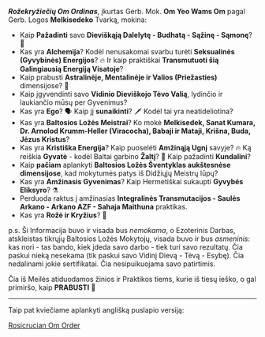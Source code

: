 ***Rožekryžiečių Om Ordinas***, įkurtas Gerb. Mok. **Om Yeo Wams Om** pagal Gerb. Logos **Melkisedeko** Tvarką, mokina:

- Kaip **Pažadinti** savo **Dieviškąją Dalelytę - Budhatą - Sąžinę - Sąmonę**? 🌹
- Kas yra **Alchemija**? Kodėl nenusakomai svarbu turėti **Seksualinės (Gyvybinės) Energijos**? 🔥 Ir kaip praktiškai **Transmutuoti šią Galingiausią Energiją Visatoje**?
- Kaip prabusti **Astralinėje, Mentalinėje ir Valios (Priežasties)** dimensijose? 🌌
- Kaip įgyvendinti savo **Vidinio Dieviškojo Tėvo Valią**, lydinčio ir laukiančio mūsų per Gyvenimus?
- Kas yra **Ego**? 🗣 Kaip jį **sunaikinti**? 🗡 Kodėl tai yra neatideliotina?
- Kas yra **Baltosios Ložės Meistrai**? Ko mokė **Melkisedek, Sanat Kumara, Dr. Arnolod Krumm-Heller (Viracocha), Babaji ir Mataji, Krišna, Buda, Jėzus Kristus**?
- Kas yra **Kristiška Energija**? Kaip puoselėti **Amžinąją Ugnį** savyje? 🔥 Ką reiškia **Gyvatė** - kodėl Baltai garbino **Žaltį**? 🐍 Kaip pažadinti **Kundalini**?
- Kaip **pačiam** aplankyti **Baltosios Ložės Šventyklas aukštesnėse dimensijose**, kad mokytumės patys iš Didžiųjų Meistrų lūpų?
- Kas yra **Amžinasis Gyvenimas**? Kaip Hermetiškai sukaupti **Gyvybės Eliksyro**? ⚗️
- Perduoda raktus į amžinasias **Integralinės Transmutacijos - Saulės Arkano - Arkano AZF - Sahaja Maithuna** praktikas.
- Kas yra **Rožė ir Kryžius**? 🌹

p.s. Ši Informacija buvo ir visada bus _nemokama_, o Ezoterinis Darbas, atskleistas tikrųjų Baltosios Ložės Mokytojų, visada buvo ir bus _asmeninis_: kas nori - tas bando, kiek įdeda savo darbo - tiek turi savo rezultatų. Čia paskui nieką nesekama (tik paskui savo Vidinį Dievą - Tėvą - Esybę). Čia nedalinami jokie sertifikatai. Čia nesipuikuojama savo patirtimis.

Čia iš Meilės atiduodamos žinios ir Praktikos tiems, kurie iš tiesų ieško, o gal primiršo, kaip **PRABUSTI** 🌹 

***

Taip pat kviečiame aplankyti anglišką puslapio versiją:
  
[Rosicrucian Om Order](https://www.rosicrucianomorder.org/)
